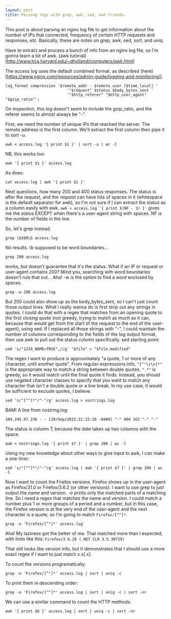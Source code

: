 ```yaml
---
layout: post
title: Parsing logs with grep, awk, sed, and friends.
---
```


This post is about parsing an nginx log file to get information about the number of IPs that connected, frequency of certain HTTP requests and responses, etc. Basically, these are notes on grep, awk, sed, sort, and uniq.

Have to extract and process a bunch of info from an nginx log file, so I'm gonna learn a bit of awk.
(awk tutorial)[http://www.hcs.harvard.edu/~dholland/computers/awk.html]

The access log uses the default combined format, as described (here)[https://www.nginx.com/resources/admin-guide/logging-and-monitoring/].
```
log_format compression '$remote_addr - $remote_user [$time_local] '
                           '"$request" $status $body_bytes_sent '
                           '"$http_referer" "$http_user_agent" "$gzip_ratio"';
```
On inspection, this log doesn't seem to include the gzip_ratio, and the referer seems to almost always be "-".

First, we need the number of unique IPs that reached the server. The remote address is the first column. We'll extract the first column then pipe it to sort -u.
```
awk < access.log '{ print $1 }' | sort -u | wc -l
```
NB, this works too:
```
awk '{ print $1 }' access.log
```
As does:
```
cat access.log | awk '{ print $1 }'
```

Next questions, how many 200 and 400 status responses. The status is after the request, and the request can have lots of spaces in it (whitespace is the default separator for awk), so I'm not sure if I can extract the status as a column easily with awk.
`awk < access.log '{ print $(NF - 3) }'` gives me the status EXCEPT when there's a user-agent string with spaces. NF is the number of fields in the line.

So, let's grep instead.
```
grep \b200\b access.log
```
No results. \b supposed to be word boundaries...
```
grep 200 access.log
```
works, but doesn't guarantee that it's the status. What if an IP or request or user-agent contains 200? Mind you, searching with word boundaries doesn't rule that out...
Aha! -w is the option to find a word enclosed by spaces.
```
grep -w 200 access.log
```
But 200 could also show up as the body_bytes_sent, so I can't just count those output lines. What I really wanna do is first strip out any strings in quotes. I could do that with a regex that matches from an opening quote to the first closing quote (not greedy, trying to match as much as it can, because that would get from the start of the request to the end of the user-agent), using sed. If I replaced all those strings with "-", I could maintain the number of columns corresponding to the fields of the log output format, then use awk to pull out the status column specifically.
sed starting point:
```
sed 's/"1234_NAME=TRUE",//g' "$file" > "$file.modified"
```

The regex I want to produce is approximately "a quote, 1 or more of any character, until another quote".
From regular-expressions.info, `"[^"\r\n]*"` is the appropriate way to match a string between double quotes. `".*"` is greedy, so it would match until the final quote it finds. Instead, you should use negated character classes to specify that you want to match any character that isn't a double quote or a line break. In my use case, it would be sufficient to exclude quotes, I believe.
```
sed 's/"[^"]*"/"-"/g' access.log > nostrings.log
```
BAM!
A line from nostring.log:
```
104.245.97.236 - - [29/Sep/2015:21:15:18 -0400] "-" 404 162 "-" "-"
```
The status is column 7, because the date takes up two columns with the space.
```
awk < nostrings.log '{ print $7 }' | grep 200 | wc -l
```
Using my new knowledge about other ways to give input to awk, I can make a one-liner:
```
sed 's/"[^"]*"/"-"/g' access.log | awk '{ print $7 }' | grep 200 | wc -l
```

Now I want to count the Firefox versions. Firefox shows up in the user-agent as Firefox/31.0 or Firefox/3.6.2 (or other versions). I want to use grep to just output the name and version. -o prints only the matched parts of a matching line. So I need a regex that matches the name and version. I could match a number plus 1 or more groups of a period and a number, but in this case, the Firefox version is at the very end of the user-agent and the next character is a quote, so I'm going to match `Firefox/[^"]*`.
```
grep -o 'Firefox/[^"]*' access.log
```
Aha! My laziness got the better of me. That matched more than I expected, with lines like this:
`Firefox/3.6.28 (.NET CLR 3.5.30729)`

That still looks like version info, but it demonstrates that I should use a more exact regex if I want to just match x.x[.x].

To count the versions programatically:
```
grep -o 'Firefox/[^"]*' access.log | sort | uniq -c
```
To print them in descending order:
```
grep -o 'Firefox/[^"]*' access.log | sort | uniq -c | sort -nr
```

We can use a similar command to count the HTTP methods:
```
awk '{ print $6 }' access.log | sort | uniq -c | sort -nr
```
